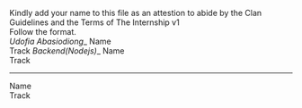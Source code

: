 Kindly add your name to this file as an attestion to abide by the Clan Guidelines and the Terms of The Internship v1
<br/> Follow the format.<br/> 
_Udofia Abasiodiong__
Name <br/>
Track
_Backend(Nodejs)__
Name <br/>
Track
___
Name <br/>
Track
